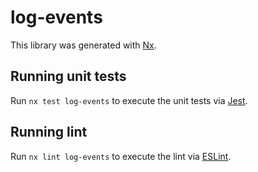 # log-events

This library was generated with [Nx](https://nx.dev).

## Running unit tests

Run `nx test log-events` to execute the unit tests via [Jest](https://jestjs.io).

## Running lint

Run `nx lint log-events` to execute the lint via [ESLint](https://eslint.org/).
